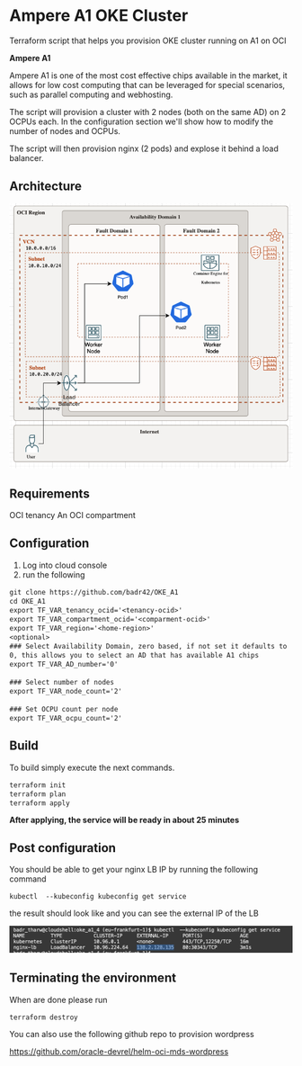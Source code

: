 # Ampere A1 OKE Cluster

Terraform script that helps you provision OKE cluster running on A1 on OCI

**Ampere A1** 

Ampere A1 is one of the most cost effective chips available in the market, it allows for low cost computing that can be leveraged for special scenarios, such as parallel computing and webhosting.

The script will provision a cluster with 2 nodes (both on the same AD) on 2 OCPUs each. In the configuration section we'll show how to modify the number of nodes and OCPUs.

The script will then provision nginx (2 pods) and explose it behind a load balancer.

## Architecture

![results](https://github.com/badr42/oke_A1/blob/main/images/architecture.png)
## Requirements
OCI tenancy
An OCI compartment

## Configuration

1. Log into cloud console 
2. run the following 
```
git clone https://github.com/badr42/OKE_A1
cd OKE_A1
export TF_VAR_tenancy_ocid='<tenancy-ocid>'
export TF_VAR_compartment_ocid='<comparment-ocid>'
export TF_VAR_region='<home-region>'
<optional>
### Select Availability Domain, zero based, if not set it defaults to 0, this allows you to select an AD that has available A1 chips
export TF_VAR_AD_number='0'

### Select number of nodes
export TF_VAR_node_count='2'

### Set OCPU count per node
export TF_VAR_ocpu_count='2'

```



## Build
To build simply execute the next commands. 
```
terraform init
terraform plan
terraform apply
```


**After applying, the service will be ready in about 25 minutes**  



## Post configuration

You should be able to get your nginx LB IP by running the following command 

```
kubectl  --kubeconfig kubeconfig get service

```


the result should look like and you can see the external IP of the LB

![results](https://github.com/badr42/oke_A1/blob/main/images/results.png)


## Terminating the environment
When are done please run

```
terraform destroy

```


You can also use the following github repo to provision wordpress 

https://github.com/oracle-devrel/helm-oci-mds-wordpress
